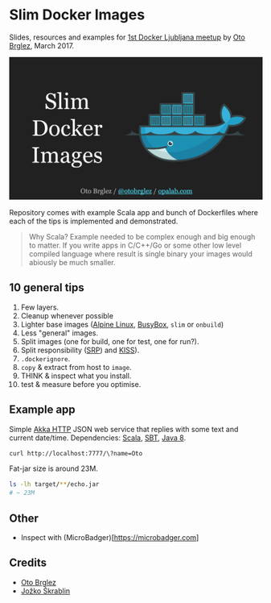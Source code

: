 # Slim Docker Images

Slides, resources and examples for [1st Docker Ljubljana meetup][docker-meetup] by [Oto Brglez][otobrglez], March 2017.

![Slides](./slides.png)


Repository comes with example Scala app and bunch of Dockerfiles where each of the tips is implemented and demonstrated.

> Why Scala? Example needed to be complex enough and big enough to matter. If you write apps in C/C++/Go or some other low level compiled language where result is single binary your images would abiously be much smaller.

## 10 general tips

1. Few layers.
2. Cleanup whenever possible
3. Lighter base images ([Alpine Linux][alpine], [BusyBox][busybox], `slim` or `onbuild`)
4. Less "general" images.
5. Split images (one for build, one for test, one for run?).
6. Split responsibility ([SRP][srp]) and [KISS][kiss]).
7. `.dockerignore`.
8. `copy` & extract from host to `image`.
9. THINK & inspect what you install.
10. test & measure before you optimise.

## Example app

Simple [Akka HTTP][akka-http] JSON web service that replies with some text and current date/time. Dependencies: [Scala], [SBT], [Java 8][java].

```bash
curl http://localhost:7777/\?name=Oto
```

Fat-jar size is around 23M.
```bash
ls -lh target/**/echo.jar
# ~ 23M
```

## Other

- Inspect with (MicroBadger)[https://microbadger.com]

## Credits

- [Oto Brglez](https://github.com/otobrglez)
- [Jožko Škrablin](https://github.com/jozko)

[otobrglez]: https://github.com/otobrglez
[docker-meetup]: https://www.meetup.com/Docker-Ljubljana/events/237617613/
[alpine]: https://hub.docker.com/_/alpine/
[akka-http]: http://doc.akka.io/docs/akka-http/current/scala.html
[java]: https://www.java.com/
[scala]: https://www.scala-lang.org/
[sbt]: http://www.scala-sbt.org/
[busybox]: https://hub.docker.com/_/busybox/
[srp]: https://en.wikipedia.org/wiki/Single_responsibility_principle
[kiss]: https://en.wikipedia.org/wiki/KISS_principle
[slides]: https://docs.google.com/presentation/d/1K0DHW31W5cj1d9hxzAn0sDSKntGpDVdaUzUy1HKZ1XU/edit?usp=sharing

